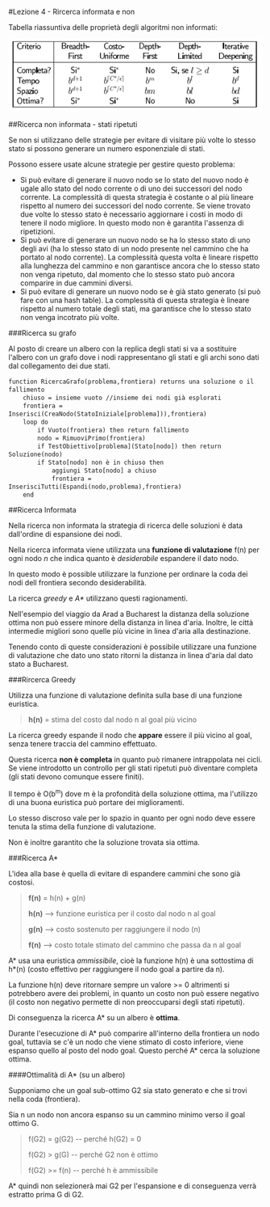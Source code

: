 #Lezione 4 - Rircerca informata e non

Tabella riassuntiva delle proprietà degli algoritmi non informati:

![alt text](./immagini/l4-riassunto.png "Tabella riassuntiva")

##Ricerca non informata - stati ripetuti

Se non si utilizzano delle strategie per evitare di visitare più volte lo stesso stato si possono generare un numero esponenziale di stati.

Possono essere usate alcune strategie per gestire questo problema:

- Si può evitare di generare il nuovo nodo se lo stato del nuovo nodo è ugale allo stato del nodo corrente o di uno dei successori del nodo corrente. La complessità di questa strategia è costante o al più lineare rispetto al numero dei successori del nodo corrente. Se viene trovato due volte lo stesso stato è necessario aggiornare i costi in modo di tenere il nodo migliore. In questo modo non è garantita l'assenza di ripetizioni.
- Si può evitare di generare un nuovo nodo se ha lo stesso stato di uno degli avi (ha lo stesso stato di un nodo presente nel cammino che ha portato al nodo corrente). La complessità questa volta è lineare rispetto alla lunghezza del cammino e non garantisce ancora che lo stesso stato non venga ripetuto, dal momento che lo stesso stato può ancora comparire in due cammini diversi.
- Si può evitare di generare un nuovo nodo se è già stato generato (si può fare con una hash table). La complessità di questa strategia è lineare rispetto al numero totale degli stati, ma garantisce che lo stesso stato non venga incotrato più volte.

###Ricerca su grafo

Al posto di creare un albero con la replica degli stati si va a sostituire l'albero con un grafo dove i nodi rappresentano gli stati e gli archi sono dati dal collegamento dei due stati.

```
function RicercaGrafo(problema,frontiera) returns una soluzione o il fallimento
	chiuso = insieme vuoto //insieme dei nodi già esplorati
	frontiera = Inserisci(CreaNodo(StatoIniziale[problema])),frontiera)
	loop do
		if Vuoto(frontiera) then return fallimento
		nodo = RimuoviPrimo(frontiera)
		if TestObiettivo[problema](Stato[nodo]) then return Soluzione(nodo)
		if Stato[nodo] non è in chiuso then
			aggiungi Stato[nodo] a chiuso
			frontiera = InserisciTutti(Espandi(nodo,problema),frontiera)
	end
```

##Ricerca Informata

Nella ricerca non informata la strategia di ricerca delle soluzioni è data dall'ordine di espansione dei nodi.

Nella ricerca informata viene utilizzata una __funzione di valutazione__ f(n) per ogni nodo *n* che indica quanto è _desiderabile_ espandere il dato nodo.

In questo modo è possible utilizzare la funzione per ordinare la coda dei nodi dell frontiera secondo desiderabilità.

La ricerca _greedy_ e _A*_ utilizzano questi ragionamenti.

Nell'esempio del viaggio da Arad a Bucharest la distanza della soluzione ottima non può essere minore della distanza in linea d'aria.
Inoltre, le città intermedie migliori sono quelle più vicine in linea d'aria alla destinazione.

Tenendo conto di queste considerazioni è possibile utilizzare una funzione di valutazione che dato uno stato ritorni la distanza in linea d'aria dal dato stato a Bucharest.

###Rircerca Greedy

Utilizza una funzione di valutazione definita sulla base di una funzione euristica.

> **h(n)** = stima del costo dal nodo n al goal più vicino

La ricerca greedy espande il nodo che __appare__ essere il più vicino al goal, senza tenere traccia del cammino effettuato.

Questa ricerca **non è completa** in quanto può rimanere intrappolata nei cicli. Se viene introdotto un controllo per gli stati ripetuti può diventare completa (gli stati devono comunque essere finiti).

Il tempo è O(b<sup>m</sup>) dove m è la profondità della soluzione ottima, ma l'utilizzo di una buona euristica può portare dei miglioramenti.

Lo stesso discroso vale per lo spazio in quanto per ogni nodo deve essere tenuta la stima della funzione di valutazione.

Non è inoltre garantito che la soluzione trovata sia ottima.

###Ricerca A*

L'idea alla base è quella di evitare di espandere cammini che sono già costosi.

> **f(n)** = h(n) + g(n)
> 
> **h(n)** --> funzione euristica per il costo dal nodo n al goal
> 
> **g(n)** --> costo sostenuto per raggiungere il nodo (n)
> 
> **f(n)** --> costo totale stimato del cammino che passa da n al goal

A* usa una euristica _ammissibile_, cioè la funzione h(n) è una sottostima di h*(n) (costo effettivo per raggiungere il nodo goal a partire da n).

La funzione h(n) deve ritornare sempre un valore >= 0 altrimenti si potrebbero avere dei problemi, in quanto un costo non può essere negativo (il costo non negativo permette di non preoccuparsi degli stati ripetuti).

Di conseguenza la ricerca A* su un albero è **ottima**.

Durante l'esecuzione di A* può comparire all'interno della frontiera un nodo goal, tuttavia se c'è un nodo che viene stimato di costo inferiore, viene espanso quello al posto del nodo goal.
Questo perché A* cerca la soluzione ottima.

####Ottimalità di A* (su un albero)

Supponiamo che un goal sub-ottimo G2 sia stato generato e che si trovi nella coda (frontiera).

Sia n un nodo non ancora espanso su un cammino minimo verso il goal ottimo G.

> f(G2)	= g(G2)	-- perché h(G2) = 0
>
> f(G2)   > g(G)		-- perché G2 non è ottimo
> 
> f(G2)	>= f(n)	-- perché h è ammissibile

A* quindi non selezionerà mai G2 per l'espansione e di conseguenza verrà estratto prima G di G2.
































